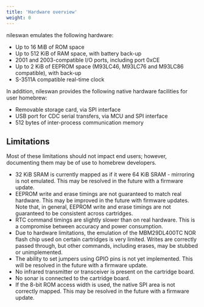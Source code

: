 ```yaml
---
title: 'Hardware overview'
weight: 0
---
```


nileswan emulates the following hardware:

- Up to 16 MiB of ROM space
- Up to 512 KiB of RAM space, with battery back-up
- 2001 and 2003-compatible I/O ports, including port 0xCE
- Up to 2 KiB of EEPROM space (M93LC46, M93LC76 and M93LC86 compatible), with back-up
- S-3511A compatible real-time clock

In addition, nileswan provides the following native hardware facilities for user homebrew:

- Removable storage card, via SPI interface
- USB port for CDC serial transfers, via MCU and SPI interface
- 512 bytes of inter-process communication memory

## Limitations

Most of these limitations should not impact end users; however, documenting them may be of use to homebrew developers.

- 32 KiB SRAM is currently mapped as if it were 64 KiB SRAM - mirroring is not emulated. This may be resolved in the future with a firmware update.
- EEPROM write and erase timings are not guaranteed to match real hardware. This may be improved in the future with firmware updates. Note that, in general, EEPROM write and erase timings are not guaranteed to be consistent across cartridges.
- RTC command timings are slightly slower than on real hardware. This is a compromise between accuracy and power consumption.
- Due to hardware limitations, the emulation of the MBM29DL400TC NOR flash chip used on certain cartridges is very limited. Writes are correctly passed through, but other commands, including erases, may be stubbed or unimplemented.
- The ability to set jumpers using GPIO pins is not yet implemented. This will be resolved in the future with a firmware update.
- No infrared transmitter or transceiver is present on the cartridge board.
- No sonar is connected to the cartridge board.
- If the 8-bit ROM access width is used, the native SPI area is not correctly mapped. This may be resolved in the future with a firmware update.

